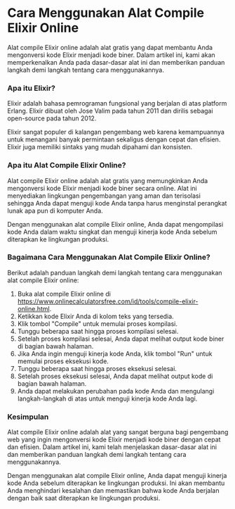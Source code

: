 Cara Menggunakan Alat Compile Elixir Online
===========================================

Alat compile Elixir online adalah alat gratis yang dapat membantu Anda mengonversi kode Elixir menjadi kode biner. Dalam artikel ini, kami akan memperkenalkan Anda pada dasar-dasar alat ini dan memberikan panduan langkah demi langkah tentang cara menggunakannya.

### Apa itu Elixir?

Elixir adalah bahasa pemrograman fungsional yang berjalan di atas platform Erlang. Elixir dibuat oleh Jose Valim pada tahun 2011 dan dirilis sebagai open-source pada tahun 2012.

Elixir sangat populer di kalangan pengembang web karena kemampuannya untuk menangani banyak permintaan sekaligus dengan cepat dan efisien. Elixir juga memiliki sintaks yang mudah dipahami dan konsisten.

### Apa itu Alat Compile Elixir Online?

Alat compile Elixir online adalah alat gratis yang memungkinkan Anda mengonversi kode Elixir menjadi kode biner secara online. Alat ini menyediakan lingkungan pengembangan yang aman dan terisolasi sehingga Anda dapat menguji kode Anda tanpa harus menginstal perangkat lunak apa pun di komputer Anda.

Dengan menggunakan alat compile Elixir online, Anda dapat mengompilasi kode Anda dalam waktu singkat dan menguji kinerja kode Anda sebelum diterapkan ke lingkungan produksi.

### Bagaimana Cara Menggunakan Alat Compile Elixir Online?

Berikut adalah panduan langkah demi langkah tentang cara menggunakan alat compile Elixir online:

1. Buka alat compile Elixir online di <https://www.onlinecalculatorsfree.com/id/tools/compile-elixir-online.html>.
2. Ketikkan kode Elixir Anda di kolom teks yang tersedia.
3. Klik tombol "Compile" untuk memulai proses kompilasi.
4. Tunggu beberapa saat hingga proses kompilasi selesai.
5. Setelah proses kompilasi selesai, Anda dapat melihat output kode biner di bagian bawah halaman.
6. Jika Anda ingin menguji kinerja kode Anda, klik tombol "Run" untuk memulai proses eksekusi kode.
7. Tunggu beberapa saat hingga proses eksekusi selesai.
8. Setelah proses eksekusi selesai, Anda dapat melihat output kode di bagian bawah halaman.
9. Anda dapat melakukan perubahan pada kode Anda dan mengulangi langkah-langkah di atas untuk menguji kinerja kode Anda lagi.

### Kesimpulan

Alat compile Elixir online adalah alat yang sangat berguna bagi pengembang web yang ingin mengonversi kode Elixir menjadi kode biner dengan cepat dan efisien. Dalam artikel ini, kami telah menjelaskan dasar-dasar alat ini dan memberikan panduan langkah demi langkah tentang cara menggunakannya.

Dengan menggunakan alat compile Elixir online, Anda dapat menguji kinerja kode Anda sebelum diterapkan ke lingkungan produksi. Ini akan membantu Anda menghindari kesalahan dan memastikan bahwa kode Anda berjalan dengan baik saat diterapkan ke lingkungan produksi.